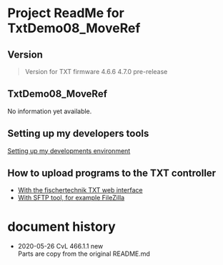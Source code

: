 
# Project ReadMe for TxtDemo08_MoveRef

## Version

> Version for TXT firmware 4.6.6 4.7.0 pre-release
 
## TxtDemo08_MoveRef
No information yet available.

## Setting up my developers tools
 [Setting up my developments environment]( ../../WhichToolsYouNeed.md)

## How to upload programs to the TXT controller
- [With the fischertechnik TXT web interface](../../HowToUseTxtWeb.md)
- [With SFTP tool, for example FileZilla](../../HowToUseTxtWeb.md) 

# document history
- 2020-05-26 CvL 466.1.1 new<br/>
  Parts are copy from the original README.md